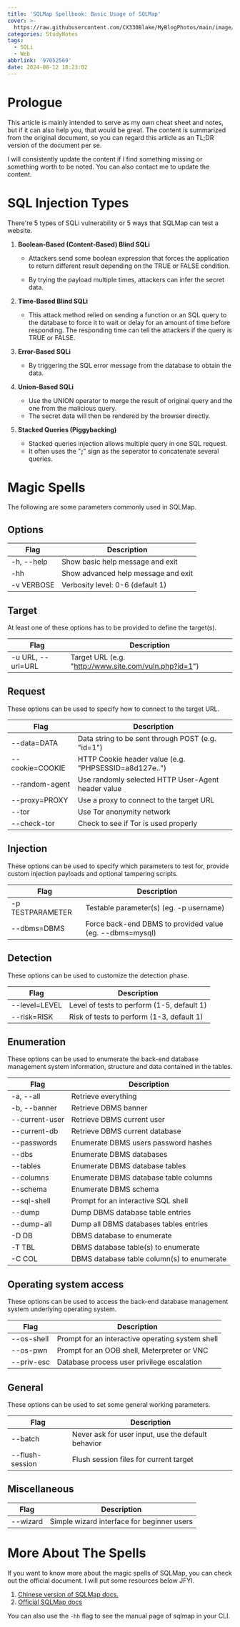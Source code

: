 ```yaml
---
title: 'SQLMap Spellbook: Basic Usage of SQLMap'
cover: >-
  https://raw.githubusercontent.com/CX330Blake/MyBlogPhotos/main/image/Blog_cover%20(13)-min.jpg
categories: StudyNotes
tags:
  - SQLi
  - Web
abbrlink: '97052569'
date: 2024-08-12 18:23:02
---
```



# Prologue

This article is mainly intended to serve as my own cheat sheet and notes, but if it can also help you, that would be great. The content is summarized from the original document, so you can regard this article as an TL;DR version of the document per se.

I will consistently update the content if I find something missing or something worth to be noted. You can also contact me to update the content. 

# SQL Injection Types

There're 5 types of SQLi vulnerability or 5 ways that SQLMap can test a website.

1. **Boolean-Based (Content-Based) Blind SQLi**

   - Attackers send some boolean expression that forces the application to return different result depending on the TRUE or FALSE condition.

   - By trying the payload multiple times, attackers can infer the secret data. 

2. **Time-Based Blind SQLi**

   - This attack method relied on sending a function or an SQL query to the database to force it to wait or delay for an amount of time before responding. The responding time can tell the attackers if the query is TRUE or FALSE.

3. **Error-Based SQLi**

   - By triggering the SQL error message from the database to obtain the data.

4. **Union-Based SQLi**

   - Use the UNION operator to merge the result of original query and the one from the malicious query.
   - The secret data will then be rendered by the browser directly.

5. **Stacked Queries (Piggybacking)**

   - Stacked queries injection allows multiple query in one SQL request.
   - It often uses the "**;**" sign as the seperator to concatenate several queries.

# Magic Spells

The following are some parameters commonly used in SQLMap.

## Options

| Flag       | Description                         |
| ---------- | ----------------------------------- |
| -h, --help | Show basic help message and exit    |
| -hh        | Show advanced help message and exit |
| -v VERBOSE | Verbosity level: 0-6 (default 1)    |

## Target

At least one of these options has to be provided to define the target(s).

| Flag              | Description                                           |
| ----------------- | ----------------------------------------------------- |
| -u URL, --url=URL | Target URL (e.g. "http://www.site.com/vuln.php?id=1") |

## Request

These options can be used to specify how to connect to the target URL.

| Flag            | Description                                           |
| --------------- | ----------------------------------------------------- |
| --data=DATA     | Data string to be sent through POST (e.g. "id=1")     |
| --cookie=COOKIE | HTTP Cookie header value (e.g. "PHPSESSID=a8d127e..") |
| --random-agent  | Use randomly selected HTTP User-Agent header value    |
| --proxy=PROXY   | Use a proxy to connect to the target URL              |
| --tor           | Use Tor anonymity network                             |
| --check-tor     | Check to see if Tor is used properly                  |

## Injection

These options can be used to specify which parameters to test for, provide custom injection payloads and optional tampering scripts.

| Flag             | Description                                              |
| ---------------- | -------------------------------------------------------- |
| -p TESTPARAMETER | Testable parameter(s) (eg. -p username)                  |
| --dbms=DBMS      | Force back-end DBMS to provided value (eg. --dbms=mysql) |

## Detection

These options can be used to customize the detection phase.

| Flag          | Description                                |
| ------------- | ------------------------------------------ |
| --level=LEVEL | Level of tests to perform (1-5, default 1) |
| --risk=RISK   | Risk of tests to perform (1-3, default 1)  |

## Enumeration

These options can be used to enumerate the back-end database management system information, structure and data contained in the tables.

| Flag           | Description                                |
| -------------- | ------------------------------------------ |
| -a, --all      | Retrieve everything                        |
| -b, --banner   | Retrieve DBMS banner                       |
| --current-user | Retrieve DBMS current user                 |
| --current-db   | Retrieve DBMS current database             |
| --passwords    | Enumerate DBMS users password hashes       |
| --dbs          | Enumerate DBMS databases                   |
| --tables       | Enumerate DBMS database tables             |
| --columns      | Enumerate DBMS database table columns      |
| --schema       | Enumerate DBMS schema                      |
| --sql-shell    | Prompt for an interactive SQL shell        |
| --dump         | Dump DBMS database table entries           |
| --dump-all     | Dump all DBMS databases tables entries     |
| -D DB          | DBMS database to enumerate                 |
| -T TBL         | DBMS database table(s) to enumerate        |
| -C COL         | DBMS database table column(s) to enumerate |

## Operating system access

These options can be used to access the back-end database management system underlying operating system.

| Flag       | Description                                      |
| ---------- | ------------------------------------------------ |
| --os-shell | Prompt for an interactive operating system shell |
| --os-pwn   | Prompt for an OOB shell, Meterpreter or VNC      |
| --priv-esc | Database process user privilege escalation       |

## General

These options can be used to set some general working parameters.

| Flag            | Description                                        |
| --------------- | -------------------------------------------------- |
| --batch         | Never ask for user input, use the default behavior |
| --flush-session | Flush session files for current target             |

## Miscellaneous

| Flag     | Description                                |
| -------- | ------------------------------------------ |
| --wizard | Simple wizard interface for beginner users |

# More About The Spells

If you want to know more about the magic spells of SQLMap, you can check out the official document. I will put some resources below JFYI.

1. [Chinese version of SQLMap docs.](https://octobug.gitbooks.io/sqlmap-wiki-zhcn/content/)
2. [Official SQLMap docs](https://github.com/sqlmapproject/sqlmap/wiki)

You can also use the `-hh` flag to see the manual page of sqlmap in your CLI. 
